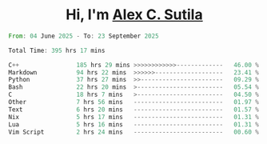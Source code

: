 <h1 align="center">Hi, I'm <a href="https://github.com/alexsutila" target="blank">Alex C. Sutila</a></h1>

<!--START_SECTION:waka-->

```rust
From: 04 June 2025 - To: 23 September 2025

Total Time: 395 hrs 17 mins

C++                185 hrs 29 mins >>>>>>>>>>>>-------------   46.00 %
Markdown           94 hrs 22 mins  >>>>>>-------------------   23.41 %
Python             37 hrs 27 mins  >>-----------------------   09.29 %
Bash               22 hrs 20 mins  >------------------------   05.54 %
C                  18 hrs 7 mins   >------------------------   04.50 %
Other              7 hrs 56 mins   -------------------------   01.97 %
Text               6 hrs 20 mins   -------------------------   01.57 %
Nix                5 hrs 17 mins   -------------------------   01.31 %
Lua                5 hrs 16 mins   -------------------------   01.31 %
Vim Script         2 hrs 24 mins   -------------------------   00.60 %
```

<!--END_SECTION:waka-->
